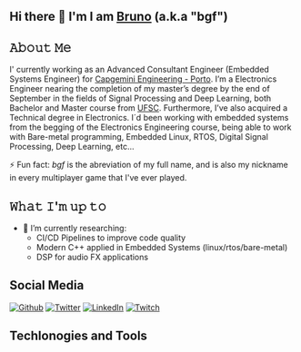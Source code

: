 ## Hi there 👋 I'm  I am [Bruno](https://brunogriep.github.io/) (a.k.a "bgf") 

## 𝙰𝚋𝚘𝚞𝚝 𝙼𝚎 
I' currently working as an Advanced Consultant Engineer (Embedded Systems Engineer) for [Capgemini Engineering - Porto](https://www.capgemini.com/pt-en/portugal-offices/). I’m a Electronics Engineer nearing the completion of my master’s degree by the end of September in the fields of Signal Processing and Deep Learning, both Bachelor and Master course from [UFSC](https://en.ufsc.br/). Furthermore, I’ve also acquired a Technical degree in Electronics. I´d been working with embedded systems from the begging of the Electronics Engineering course, being able to work with Bare-metal programming, Embedded Linux, RTOS, Digital Signal Processing, Deep Learning, etc...

⚡ Fun fact: *bgf* is the abreviation of my full name, and is also my nickname in every multiplayer game that I've ever played.

## 𝚆𝚑𝚊𝚝 𝙸'𝚖 𝚞𝚙 𝚝𝚘
- 🔭 I’m currently researching:
  - CI/CD Pipelines to improve code quality
  - Modern C++ applied in Embedded Systems (linux/rtos/bare-metal)
  - DSP for audio FX applications

## Social Media
<p align="left"><a 
  href="https://github.com/brunogriep" target="_blank"><img alt="Github" 
  src="https://img.shields.io/badge/GitHub-%2312100E.svg?&style=for-the-badge&logo=Github&logoColor=white" /></a> 
<a 
  href="https://twitter.com/brunogriep" target="_blank"><img alt="Twitter" 
  src="https://img.shields.io/badge/twitter-%2312100E.svg?&style=for-the-badge&logo=twitter&logoColor=blue" /></a> 
<a 
  href="https://www.linkedin.com/in/brunogriep" target="_blank"><img alt="LinkedIn" 
  src="https://img.shields.io/badge/linkedin-%2312100E.svg?&style=for-the-badge&logo=linkedin&logoColor=blue" /></a>
<a 
  href="https://www.twitch.tv/bgf_fps" target="_blank"><img alt="Twitch" 
  src="https://img.shields.io/badge/Twitch-%2312100E.svg?&style=for-the-badge&logo=Twitch&logoColor=#6441a5" /></a>
</p>

## Techlonogies and Tools
